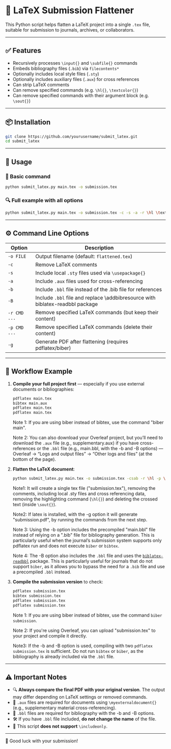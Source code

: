 # 📄 LaTeX Submission Flattener

This Python script helps flatten a LaTeX project into a single `.tex` file, suitable for submission to journals, archives, or collaborators.

---

## ✅ Features

- Recursively processes `\input{}` and `\subfile{}` commands
- Embeds bibliography files (`.bib`) via `filecontents*`
- Optionally includes local style files (`.sty`)
- Optionally includes auxiliary files (`.aux`) for cross references
- Can strip LaTeX comments
- Can remove specified commands (e.g. `\hl{}`, `\textcolor{}`)
- Can remove specified commands with their argument block (e.g. `\sout{}`)

---

## 📦 Installation

```bash
git clone https://github.com/yourusername/submit_latex.git
cd submit_latex
```

---

## 🚀 Usage

### 🔧 Basic command

```bash
python submit_latex.py main.tex -o submission.tex
```

### 🔍 Full example with all options

```bash
python submit_latex.py main.tex -o submission.tex -c -s -a -r \hl \textcolor -p \sout
```

---

## ⚙️ Command Line Options

| Option       | Description                                               |
|--------------|-----------------------------------------------------------|
| `-o FILE`    | Output filename (default: `flattened.tex`)                |
| `-c`         | Remove LaTeX comments                                      |
| `-s`         | Include local `.sty` files used via `\usepackage{}`        |
| `-a`         | Include `.aux` files used for cross-referencing            |
| `-b`         | Include `.bbl` file instead of the .bib file for references|
| `-B`         | Include `.bbl` file and replace \addbibresource with biblatex-readbbl package|
| `-r CMD ...` | Remove specified LaTeX commands (but keep their content)   |
| `-p CMD ...` | Remove specified LaTeX commands (delete their content)     |
| `-g`	       | Generate PDF after flattening (requires pdflatex/biber)    |

---

## 🔁 Workflow Example

1. **Compile your full project first** — especially if you use external documents or bibliographies:

    ```bash
    pdflatex main.tex
    bibtex main.aux
    pdflatex main.tex
    pdflatex main.tex
    ```
    Note 1: If you are using biber instead of bibtex, use the command "biber main".
   
    Note 2: You can also download your Overleaf project, but you’ll need to download the `.aux` file (e.g., supplementary.aux) if you have cross-references or the `.bbl` file (e.g., main.bbl, with the -b and -B options) — Overleaf → “Logs and output files” → “Other logs and files” (at the bottom of the page).


3. **Flatten the LaTeX document**:

    ```bash
    python submit_latex.py main.tex -o submission.tex -csab -r \hl -p \sout
    ```
    Note1: It will create a single tex file ("submission.tex"), removing the comments, including local .sty files and cross referencing data, removing the highlighting command (`\hl{}`) and deleting the crossed text (inside `\sout{}`).

   Note2: If latex is installed, with the -g option it will generate "submission.pdf", by running the commands from the next step.

   Note 3: Using the -b option includes the precompiled "main.bbl" file instead of relying on a ".bib" file for bibliography generation. This is particularly useful when the journal’s submission system supports only pdflatex run and does not execute `biber` or `bibtex`.

   Note 4: The -B option also includes the `.bbl` file and uses the [`biblatex-readbbl`](https://ctan.org/pkg/biblatex-readbbl?lang=en) package. This is particularly useful for journals that do not support `biber`, as it allows you to bypass the need for a `.bib` file and use a precompiled `.bbl` instead.

5. **Compile the submission version** to check:

    ```bash
    pdflatex submission.tex
    bibtex submission.tex
    pdflatex submission.tex
    pdflatex submission.tex
    ```
    Note 1: If you are using biber instead of bibtex, use the command `biber submission`.

    Note 2: If you're using Overleaf, you can upload "submission.tex" to your project and compile it directly.

    Note3: If the -b and -B option is used, compiling with two `pdflatex submission.tex` is sufficient. Do not run `bibtex` or `biber`, as the bibliography is already included via the `.bbl` file.
---

## ⚠️ Important Notes

- 🔍 **Always compare the final PDF with your original version**. The output may differ depending on LaTeX settings or removed commands.
- 📂 `.aux` files are required for documents using `\myexternaldocument{}` (e.g., supplementary material cross-referencing).
- 📂 `.bbl` files are required for bibliography with the -b and -B options.
- 🛠️ If you have `.bbl` file included, **do not change the name** of the file.
- 🚫 This script **does not support** `\includeonly`.

---

📘 Good luck with your submission!
